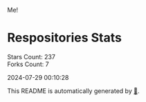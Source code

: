 Me!

# Respositories Stats
Stars Count: 237  
Forks Count: 7

2024-07-29 00:10:28  

This README is automatically generated by [🐰](https://github.com/rnitta/rnitta).
